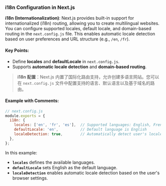 ### i18n Configuration in Next.js

**i18n (Internationalization)**: Next.js provides built-in support for internationalized (i18n) routing, allowing you to create multilingual websites. You can configure supported locales, default locale, and domain-based routing in the `next.config.js` file. This enables automatic locale detection based on user preferences and URL structure (e.g., `/en`, `/fr`).

#### Key Points:
- Define **locales** and **defaultLocale** in `next.config.js`.
- Supports **automatic locale detection** and **domain-based routing**.

> **i18n 配置**：Next.js 内置了国际化路由支持，允许创建多语言网站。您可以在 `next.config.js` 文件中配置支持的语言、默认语言以及基于域名的路由。

#### Example with Comments:

```js
// next.config.js
module.exports = {
  i18n: {
    locales: ['en', 'fr', 'es'],  // Supported languages: English, French, Spanish
    defaultLocale: 'en',          // Default language is English
    localeDetection: true,        // Automatically detect user's locale
  },
};
```

In this example:
- **`locales`** defines the available languages.
- **`defaultLocale`** sets English as the default language.
- **`localeDetection`** enables automatic locale detection based on the user's browser settings.